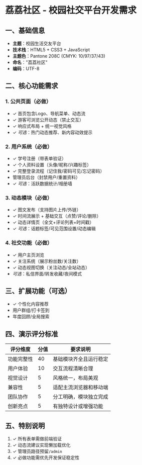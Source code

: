 # 荔荔社区 - 校园社交平台开发需求

## 一、基础信息
- **主题**：校园生活交友平台  
- **技术栈**：HTML5 + CSS3 + JavaScript  
- **主题色**：Pantone 208C (CMYK: 10/97/37/43)  
- **命名**："荔荔社区"  
- **编码**：UTF-8

## 二、核心功能需求

### 1. 公共页面（必做）
- ✓ 首页包含Logo、导航菜单、动态流  
- ✓ 游客可浏览公开动态（禁止交互）  
- ✓ 响应式布局 + 统一视觉风格  
- ✓ *可选*：热门动态推荐、新内容动效提示  

### 2. 用户系统（必做）
- ✓ 学号注册（带表单验证）  
- ✓ 个人资料设置（头像/昵称/兴趣标签）  
- ✓ 完整登录流程（记住我/密码可见/忘记密码）  
- 管理员后台（封禁用户/重置资料）  
- ✓ *可选*：活跃数据统计/相册墙  

### 3. 动态模块（必做）
- ✓ 图文发布（支持图片上传/外链）  
- ✓ 时间流展示 + 基础交互（点赞/评论/删除）  
- ✓ 动态详情页（全文+评论列表+时间戳）  
- ✓ *可选*：话题标签/可见范围设置/动态编辑  

### 4. 社交功能（必做）
- ✓ 用户主页浏览  
- ✓ 关注系统（展示粉丝数/关注数）  
- ✓ 动态视图切换（关注动态/全站动态）  
- *可选*：私信界面/转发收藏/夜间模式  

## 三、扩展功能（可选）
- ✓ 个性化内容推荐  
- 用户群组/打卡签到  
- 年度回顾/全局搜索  

## 四、演示评分标准
| 评分维度   | 分值 | 要求说明               |
| ---------- | ---- | ---------------------- |
| 功能完整性 | 40   | 基础模块齐全且运行稳定 |
| 用户体验   | 10   | 交互流程清晰合理       |
| 视觉设计   | 5    | 风格统一，布局美观     |
| 兼容性     | 5    | 适配主流浏览器和移动端 |
| 团队协作   | 5    | 分工明确，模块独立完成 |
| 创新亮点   | 5    | 有独特设计或增强功能   |

## 五、特别说明
1. ✓ 所有表单需做前端验证  
2. ✓ 动态流建议实现懒加载优化  
3. ✓ 管理员路径预留`/admin`  
4. ✓ 必做功能需优先开发保证稳定性
